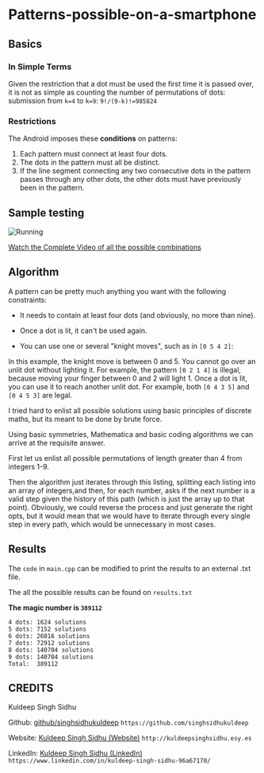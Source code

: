 # Patterns-possible-on-a-smartphone

## Basics

### In Simple Terms
Given the restriction that a dot must be used the first time it is passed over, it is not as simple as counting the number of permutations of dots:
submission from `k=4` to `k=9`:
`9!/(9-k)!=985824`

### Restrictions
The Android imposes these **conditions** on patterns:
1. Each pattern must connect at least four dots.
2. The dots in the pattern must all be distinct.
3. If the line segment connecting any two consecutive dots in the pattern passes through any other dots, the other dots must have previously been in the pattern.

## Sample testing

![Running](https://github.com/singhsidhukuldeep/Patterns-possible-on-a-smartphone/raw/master/assets/action.gif)

[Watch the Complete Video of all the possible combinations](https://www.youtube.com/watch?v=TyCAialVM2M)

## Algorithm

A pattern can be pretty much anything you want with the following constraints:

- It needs to contain at least four dots (and obviously, no more than nine).

- Once a dot is lit, it can't be used again.

- You can use one or several "knight moves", such as in `[0 5 4 2]`:


In this example, the knight move is between 0 and 5.
You cannot go over an unlit dot without lighting it. For example, the pattern `[0 2 1 4]` is illegal, because moving your finger between 0 and 2 will light 1.
Once a dot is lit, you can use it to reach another unlit dot. For example, both `[0 4 3 5]` and `[0 4 5 3]` are legal.

I tried hard to enlist all possible solutions using basic principles of discrete maths, but its meant to be done by brute force.

Using basic symmetries, Mathematica and basic coding algorithms we can arrive at the requisite answer.

First let us enlist all possible permutations  of length greater than 4 from integers 1-9.

Then the algorithm just iterates through this listing, splitting each listing into an array of integers,and then, for each number, asks if the next number is a valid step given the history of this path (which is just the array up to that point). Obviously, we could reverse the process and just generate the right opts, but it would mean that we would have to iterate through every single step in every path, which would be unnecessary in most cases.

## Results

The `code` in `main.cpp` can be modified to print the results to an external .txt file.

The all the possible results can be found on `results.txt`

**The magic number is `389112`**

```
4 dots: 1624 solutions
5 dots: 7152 solutions
6 dots: 26016 solutions 
7 dots: 72912 solutions
8 dots: 140704 solutions
9 dots: 140704 solutions 
Total:  389112
```

## CREDITS
Kuldeep Singh Sidhu

Github: [github/singhsidhukuldeep](https://github.com/singhsidhukuldeep)
`https://github.com/singhsidhukuldeep`

Website: [Kuldeep Singh Sidhu (Website)](http://kuldeepsinghsidhu.esy.es)
`http://kuldeepsinghsidhu.esy.es`

LinkedIn: [Kuldeep Singh Sidhu (LinkedIn)](https://www.linkedin.com/in/kuldeep-singh-sidhu-96a67170/)
`https://www.linkedin.com/in/kuldeep-singh-sidhu-96a67170/`